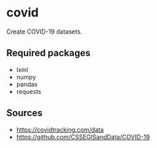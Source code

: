 # covid

Create COVID-19 datasets.

## Required packages

- lxml
- numpy
- pandas
- requests

## Sources

- https://covidtracking.com/data
- https://github.com/CSSEGISandData/COVID-19
